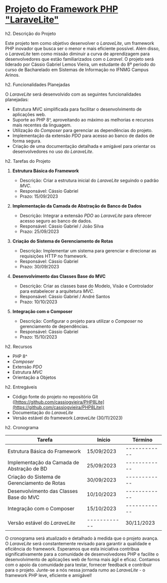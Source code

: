 # [Projeto do Framework PHP "LaraveLite"](https://github.com/Ninguem2k/LaraveLite)

h2. Descrição do Projeto

Este projeto tem como objetivo desenvolver o _LaraveLite_, um framework PHP inovador que busca ser o menor e mais eficiente possível. Além disso, o _LaraveLite_ tem como missão diminuir a curva de aprendizagem para desenvolvedores que estão familiarizados com o _Laravel_. O projeto será liderado por Cássio Gabriel Lemos Vieira, um estudante do 8º período do curso de Bacharelado em Sistemas de Informação no IFNMG Campus Arinos.

h2. Funcionalidades Planejadas

O _LaraveLite_ será desenvolvido com as seguintes funcionalidades planejadas:

-   Estrutura MVC simplificada para facilitar o desenvolvimento de aplicações web.
-   Suporte ao PHP 8^, aproveitando ao máximo as melhorias e recursos mais recentes da linguagem.
-   Utilização do _Composer_ para gerenciar as dependências do projeto.
-   Implementação da extensão _PDO_ para acesso ao banco de dados de forma segura.
-   Criação de uma documentação detalhada e amigável para orientar os desenvolvedores no uso do _LaraveLite_.

h2. Tarefas do Projeto

1. **Estrutura Básica do Framework**

    - Descrição: Criar a estrutura inicial do _LaraveLite_ seguindo o padrão _MVC_.
    - Responsável: Cássio Gabriel
    - Prazo: 15/09/2023

2. **Implementação da Camada de Abstração de Banco de Dados**

    - Descrição: Integrar a extensão _PDO_ ao _LaraveLite_ para oferecer acesso seguro ao banco de dados.
    - Responsável: Cássio Gabriel / João Silva
    - Prazo: 25/09/2023

3. **Criação do Sistema de Gerenciamento de Rotas**

    - Descrição: Implementar um sistema para gerenciar e direcionar as requisições HTTP no framework.
    - Responsável: Cássio Gabriel
    - Prazo: 30/09/2023

4. **Desenvolvimento das Classes Base do MVC**

    - Descrição: Criar as classes base do Modelo, Visão e Controlador para estabelecer a arquitetura _MVC_.
    - Responsável: Cássio Gabriel / André Santos
    - Prazo: 10/10/2023

5. **Integração com o Composer**

    - Descrição: Configurar o projeto para utilizar o _Composer_ no gerenciamento de dependências.
    - Responsável: Cássio Gabriel
    - Prazo: 15/10/2023

h2. Recursos

-   PHP 8^
-   _Composer_
-   Extensão _PDO_
-   Estrutura _MVC_
-   Orientação a Objetos

h2. Entregáveis

-   Código fonte do projeto no repositório Git ([https://github.com/cassiogvieira/PHP8Lite](https://github.com/cassiogvieira/PHP8Lite))
-   Documentação do _LaraveLite_
-   Versão estável do framework _LaraveLite_ (30/11/2023)

h2. Cronograma

| Tarefa                                       | Início       | Término      |
| -------------------------------------------- | ------------ | ------------ |
| Estrutura Básica do Framework                | 15/09/2023   | ------------ |
| Implementação da Camada de Abstração de BD   | 25/09/2023   | ------------ |
| Criação do Sistema de Gerenciamento de Rotas | 30/09/2023   | ------------ |
| Desenvolvimento das Classes Base do MVC      | 10/10/2023   | ------------ |
| Integração com o Composer                    | 15/10/2023   | ------------ |
| Versão estável do _LaraveLite_               | ------------ | 30/11/2023   |

O cronograma será atualizado e detalhado à medida que o projeto avança. O _LaraveLite_ será constantemente revisado para garantir a qualidade e eficiência do framework. Esperamos que esta iniciativa contribua significativamente para a comunidade de desenvolvedores PHP e facilite o desenvolvimento de aplicações web de forma mais ágil e eficaz. Contamos com o apoio da comunidade para testar, fornecer feedback e contribuir para o projeto. Junte-se a nós nessa jornada rumo ao _LaraveLite_ - o framework PHP leve, eficiente e amigável!
